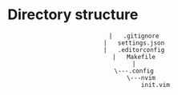 # Directory structure

<div align="center">

```text
|   .gitignore
|   settings.json
|   .editorconfig
|   Makefile
|
\---.config
    \---nvim
            init.vim
```

</div>
